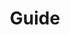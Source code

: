 ---
home: true
icon: lightbulb
title: Guide
heroImage: /ico.svg
heroText: Vault Cab Guide
tagline: Vault.Cab Guide. 
features:
  - title: Syber Connect
    icon: link
    details: TBD.
    link: /guide/syber-connect.html 
---